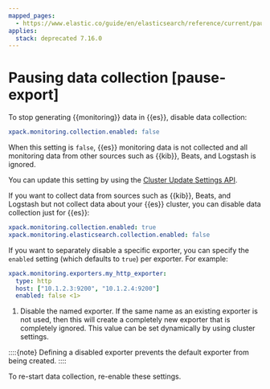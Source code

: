 ```yaml
---
mapped_pages:
  - https://www.elastic.co/guide/en/elasticsearch/reference/current/pause-export.html
applies:
  stack: deprecated 7.16.0
---
```


# Pausing data collection [pause-export]

To stop generating {{monitoring}} data in {{es}}, disable data collection:

```yaml
xpack.monitoring.collection.enabled: false
```

When this setting is `false`, {{es}} monitoring data is not collected and all monitoring data from other sources such as {{kib}}, Beats, and Logstash is ignored.

You can update this setting by using the [Cluster Update Settings API](https://www.elastic.co/guide/en/elasticsearch/reference/current/cluster-update-settings.html).

If you want to collect data from sources such as {{kib}}, Beats, and Logstash but not collect data about your {{es}} cluster, you can disable data collection just for {{es}}:

```yaml
xpack.monitoring.collection.enabled: true
xpack.monitoring.elasticsearch.collection.enabled: false
```

If you want to separately disable a specific exporter, you can specify the `enabled` setting (which defaults to `true`) per exporter. For example:

```yaml
xpack.monitoring.exporters.my_http_exporter:
  type: http
  host: ["10.1.2.3:9200", "10.1.2.4:9200"]
  enabled: false <1>
```

1. Disable the named exporter. If the same name as an existing exporter is not used, then this will create a completely new exporter that is completely ignored. This value can be set dynamically by using cluster settings.


::::{note} 
Defining a disabled exporter prevents the default exporter from being created.
::::


To re-start data collection, re-enable these settings.

